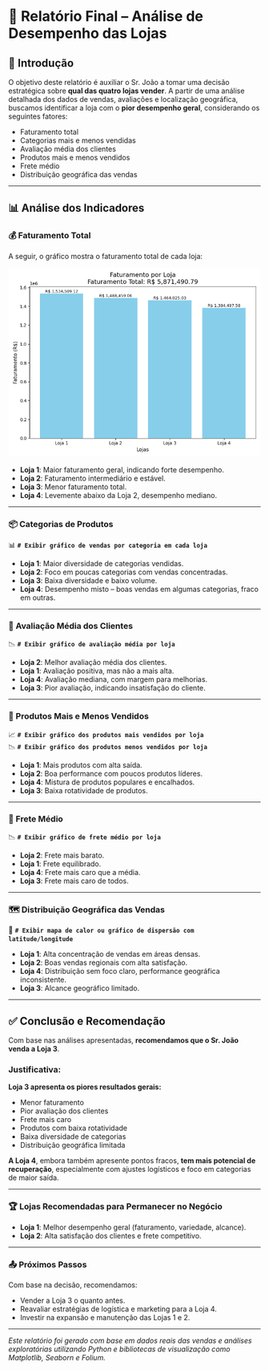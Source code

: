# 🧾 Relatório Final – Análise de Desempenho das Lojas

## 📌 Introdução

O objetivo deste relatório é auxiliar o Sr. João a tomar uma decisão estratégica sobre **qual das quatro lojas vender**. A partir de uma análise detalhada dos dados de vendas, avaliações e localização geográfica, buscamos identificar a loja com o **pior desempenho geral**, considerando os seguintes fatores:

- Faturamento total
- Categorias mais e menos vendidas
- Avaliação média dos clientes
- Produtos mais e menos vendidos
- Frete médio
- Distribuição geográfica das vendas

---

## 📊 Análise dos Indicadores

### 💰 Faturamento Total

A seguir, o gráfico mostra o faturamento total de cada loja:

![Faturamento Geral](https://github.com/TyrGunllod/alura_store/blob/main/images/fat_geral.png)

- **Loja 1**: Maior faturamento geral, indicando forte desempenho.
- **Loja 2**: Faturamento intermediário e estável.
- **Loja 3**: Menor faturamento total.
- **Loja 4**: Levemente abaixo da Loja 2, desempenho mediano.

---

### 📦 Categorias de Produtos

📊 **`# Exibir gráfico de vendas por categoria em cada loja`**

- **Loja 1**: Maior diversidade de categorias vendidas.
- **Loja 2**: Foco em poucas categorias com vendas concentradas.
- **Loja 3**: Baixa diversidade e baixo volume.
- **Loja 4**: Desempenho misto – boas vendas em algumas categorias, fraco em outras.

---

### 🌟 Avaliação Média dos Clientes

📉 **`# Exibir gráfico de avaliação média por loja`**

- **Loja 2**: Melhor avaliação média dos clientes.
- **Loja 1**: Avaliação positiva, mas não a mais alta.
- **Loja 4**: Avaliação mediana, com margem para melhorias.
- **Loja 3**: Pior avaliação, indicando insatisfação do cliente.

---

### 🛒 Produtos Mais e Menos Vendidos

📈 **`# Exibir gráfico dos produtos mais vendidos por loja`**  
📉 **`# Exibir gráfico dos produtos menos vendidos por loja`**

- **Loja 1**: Mais produtos com alta saída.
- **Loja 2**: Boa performance com poucos produtos líderes.
- **Loja 4**: Mistura de produtos populares e encalhados.
- **Loja 3**: Baixa rotatividade de produtos.

---

### 🚚 Frete Médio

📉 **`# Exibir gráfico de frete médio por loja`**

- **Loja 2**: Frete mais barato.
- **Loja 1**: Frete equilibrado.
- **Loja 4**: Frete mais caro que a média.
- **Loja 3**: Frete mais caro de todos.

---

### 🗺️ Distribuição Geográfica das Vendas

📍 **`# Exibir mapa de calor ou gráfico de dispersão com latitude/longitude`**

- **Loja 1**: Alta concentração de vendas em áreas densas.
- **Loja 2**: Boas vendas regionais com alta satisfação.
- **Loja 4**: Distribuição sem foco claro, performance geográfica inconsistente.
- **Loja 3**: Alcance geográfico limitado.

---

## ✅ Conclusão e Recomendação

Com base nas análises apresentadas, **recomendamos que o Sr. João venda a Loja 3**.

### Justificativa:

**Loja 3 apresenta os piores resultados gerais:**
- Menor faturamento
- Pior avaliação dos clientes
- Frete mais caro
- Produtos com baixa rotatividade
- Baixa diversidade de categorias
- Distribuição geográfica limitada

**A Loja 4**, embora também apresente pontos fracos, **tem mais potencial de recuperação**, especialmente com ajustes logísticos e foco em categorias de maior saída.

---

### 🏆 Lojas Recomendadas para Permanecer no Negócio

- **Loja 1**: Melhor desempenho geral (faturamento, variedade, alcance).
- **Loja 2**: Alta satisfação dos clientes e frete competitivo.

---

### 📤 Próximos Passos

Com base na decisão, recomendamos:
- Vender a Loja 3 o quanto antes.
- Reavaliar estratégias de logística e marketing para a Loja 4.
- Investir na expansão e manutenção das Lojas 1 e 2.

---

*Este relatório foi gerado com base em dados reais das vendas e análises exploratórias utilizando Python e bibliotecas de visualização como Matplotlib, Seaborn e Folium.*
